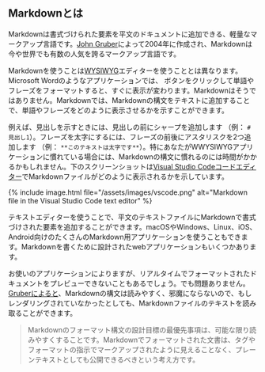 ## Markdownとは

Markdownは書式づけられた要素を平文のドキュメントに追加できる、軽量なマークアップ言語です。[John Gruber](https://daringfireball.net/projects/markdown/)によって2004年に作成され、Markdownは今や世界でも有数の人気を誇るマークアップ言語です。

Markdownを使うことは[WYSIWYG](https://ja.wikipedia.org/wiki/WYSIWYG)エディターを使うこととは異なります。Microsoft Wordのようなアプリケーションでは、 ボタンをクリックして単語やフレーズをフォーマットすると、すぐに表示が変わります。Markdownはそうではありません。Markdownでは、Markdownの構文をテキストに追加することで、単語やフレーズをどのように表示させるかを示すことができます。

例えば、見出しを示すときには、見出しの前にシャープを追加します （例： `# 見出し1`）。フレーズを太字にするには、フレーズの前後にアスタリスクを2つ追加します （例： `**このテキストは太字です**`）。特にあなたがWWYSIWYGアプリケーションに慣れている場合には、Markdownの構文に慣れるのには時間がかかるかもしれません。下のスクリーンショットは[Visual Studio Codeコードエディター](/tools/vscode/)でMarkdownファイルがどのように表示されるかを示しています。

{% include image.html file="/assets/images/vscode.png" alt="Markdown file in the Visual Studio Code text editor" %}

テキストエディターを使うことで、平文のテキストファイルにMarkdownで書式づけされた要素を追加することができます。macOSやWindows、Linux、iOS、Android向けのたくさんのMarkdown用アプリケーションを使うこともできます。Markdownを書くために設計されたwebアプリケーションもいくつかあります。

お使いのアプリケーションによりますが、リアルタイムでフォーマットされたドキュメントをプレビューできないこともあるでしょう。でも問題ありません。[Gruberによると](https://daringfireball.net/projects/markdown/)、Markdownの構文は読みやすく、邪魔にならないので、もしレンダリングされていなかったとしても、Markdownファイルのテキストを読み取ることができます。

> Markdownのフォーマット構文の設計目標の最優先事項は、可能な限り読みやすくすることです。Markdownでフォーマットされた文書は、タグやフォーマットの指示でマークアップされたように見えることなく、プレーンテキストとしても公開できるべきという考え方です。
